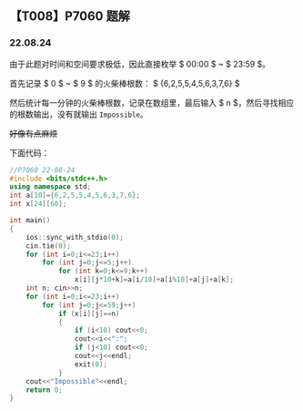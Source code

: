 <head>
    <link rel="stylesheet" href="../main.css"/>
	<link rel="stylesheet" href="./highlight.min.css"/>
	<script src="./highlight.min.js"></script>
	<script>hljs.highlightAll();</script>
    <script src="https://cdn.mathjax.org/mathjax/latest/MathJax.js?config=TeX-AMS-MML_HTMLorMML" type="text/javascript"></script>
    <script type="text/x-mathjax-config">
        MathJax.Hub.Config({
            tex2jax: {
            skipTags: ['script', 'noscript', 'style', 'textarea', 'pre'],
            inlineMath: [['$','$']]
            }
        });
    </script>
</head>

## 【T008】P7060 题解
### 22.08.24

由于此题对时间和空间要求极低，因此直接枚举 $ 00:00 $ ~ $ 23:59 $。

首先记录 $ 0 $ ~ $ 9 $ 的火柴棒根数：
$ {6,2,5,5,4,5,6,3,7,6} $

然后统计每一分钟的火柴棒根数，记录在数组里，最后输入 $ n $，然后寻找相应的根数输出，没有就输出 ```Impossible```。

~~好像有点麻烦~~

下面代码：

```cpp
//P7060 22-08-24
#include <bits/stdc++.h>
using namespace std;
int a[10]={6,2,5,5,4,5,6,3,7,6};
int x[24][60];

int main() 
{
    ios::sync_with_stdio(0);
    cin.tie(0);
    for (int i=0;i<=23;i++)
        for (int j=0;j<=5;j++)
            for (int k=0;k<=9;k++)
                x[i][j*10+k]=a[i/10]+a[i%10]+a[j]+a[k];
    int n; cin>>n;
    for (int i=0;i<=23;i++)
        for (int j=0;j<=59;j++)
            if (x[i][j]==n)
            {
                if (i<10) cout<<0;
                cout<<i<<":";
                if (j<10) cout<<0;
                cout<<j<<endl;
                exit(0);
            }
    cout<<"Impossible"<<endl;
    return 0;
} 
```
